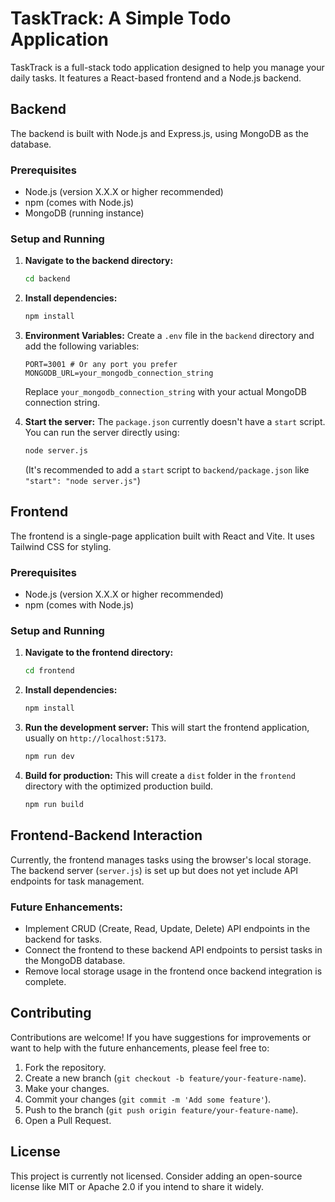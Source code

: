 # TaskTrack: A Simple Todo Application

TaskTrack is a full-stack todo application designed to help you manage your daily tasks. It features a React-based frontend and a Node.js backend.

## Backend

The backend is built with Node.js and Express.js, using MongoDB as the database.

### Prerequisites

*   Node.js (version X.X.X or higher recommended)
*   npm (comes with Node.js)
*   MongoDB (running instance)

### Setup and Running

1.  **Navigate to the backend directory:**
    ```bash
    cd backend
    ```

2.  **Install dependencies:**
    ```bash
    npm install
    ```

3.  **Environment Variables:**
    Create a `.env` file in the `backend` directory and add the following variables:
    ```
    PORT=3001 # Or any port you prefer
    MONGODB_URL=your_mongodb_connection_string
    ```
    Replace `your_mongodb_connection_string` with your actual MongoDB connection string.

4.  **Start the server:**
    The `package.json` currently doesn't have a `start` script. You can run the server directly using:
    ```bash
    node server.js
    ```
    (It's recommended to add a `start` script to `backend/package.json` like `"start": "node server.js"`)

## Frontend

The frontend is a single-page application built with React and Vite. It uses Tailwind CSS for styling.

### Prerequisites

*   Node.js (version X.X.X or higher recommended)
*   npm (comes with Node.js)

### Setup and Running

1.  **Navigate to the frontend directory:**
    ```bash
    cd frontend
    ```

2.  **Install dependencies:**
    ```bash
    npm install
    ```

3.  **Run the development server:**
    This will start the frontend application, usually on `http://localhost:5173`.
    ```bash
    npm run dev
    ```

4.  **Build for production:**
    This will create a `dist` folder in the `frontend` directory with the optimized production build.
    ```bash
    npm run build
    ```

## Frontend-Backend Interaction

Currently, the frontend manages tasks using the browser's local storage. The backend server (`server.js`) is set up but does not yet include API endpoints for task management.

### Future Enhancements:

*   Implement CRUD (Create, Read, Update, Delete) API endpoints in the backend for tasks.
*   Connect the frontend to these backend API endpoints to persist tasks in the MongoDB database.
*   Remove local storage usage in the frontend once backend integration is complete.

## Contributing

Contributions are welcome! If you have suggestions for improvements or want to help with the future enhancements, please feel free to:

1.  Fork the repository.
2.  Create a new branch (`git checkout -b feature/your-feature-name`).
3.  Make your changes.
4.  Commit your changes (`git commit -m 'Add some feature'`).
5.  Push to the branch (`git push origin feature/your-feature-name`).
6.  Open a Pull Request.

## License

This project is currently not licensed. Consider adding an open-source license like MIT or Apache 2.0 if you intend to share it widely.
